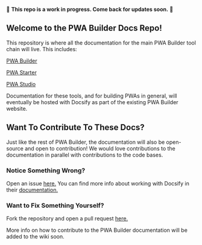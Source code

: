 :construction: **This repo is a work in progress. Come back for updates soon.** :construction:

## Welcome to the PWA Builder Docs Repo!


This repository is where all the documentation for the main PWA Builder tool chain will live. This includes:

 [PWA Builder](https://github.com/pwa-builder/PWABuilder)

 [PWA Starter](https://github.com/pwa-builder/pwa-starter)

 [PWA Studio](https://github.com/pwa-builder/pwa-studio)

Documentation for these tools, and for building PWAs in general, will eventually be hosted with Docsify as part of the existing PWA Builder website.

## Want To Contribute To These Docs?
Just like the rest of PWA Builder, the documentation will also be open-source and open to contribution! We would love contributions to the documentation in parallel with contributions to the code bases.

### Notice Something Wrong?
Open an issue [here.](https://github.com/pwa-builder/PWABuilder/issues) You can find more info about working with Docsify in their [documentation.](https://docsify.js.org/#/?id=docsify)

### Want to Fix Something Yourself?
Fork the repository and open a pull request [here.](https://github.com/pwa-builder/pwa-docs/pulls)

More info on how to contribute to the PWA Builder documentation will be added to the wiki soon.
